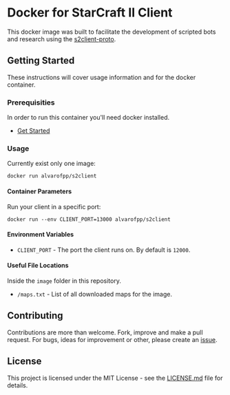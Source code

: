 # Docker for StarCraft II Client

This docker image was built to facilitate the development of scripted bots and research using the [s2client-proto](https://github.com/Blizzard/s2client-proto).

## Getting Started

These instructions will cover usage information and for the docker container.

### Prerequisities

In order to run this container you'll need docker installed.

- [Get Started](https://docs.docker.com/get-started/)

### Usage

Currently exist only one image:

```shell
docker run alvarofpp/s2client
```

#### Container Parameters

Run your client in a specific port:

```shell
docker run --env CLIENT_PORT=13000 alvarofpp/s2client
```

#### Environment Variables

- `CLIENT_PORT` - The port the client runs on. By default is `12000`.

#### Useful File Locations

Inside the `image` folder in this repository.

- `/maps.txt` - List of all downloaded maps for the image.

## Contributing

Contributions are more than welcome. Fork, improve and make a pull request. For bugs, ideas for improvement or other, please create an [issue](https://github.com/alvarofpp/docker-s2client/issues).

## License

This project is licensed under the MIT License - see the [LICENSE.md](LICENSE.md) file for details.
